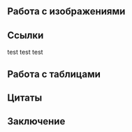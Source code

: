 ## Работа с изображениями

## Ссылки

test test test

## Работа с таблицами

## Цитаты

## Заключение